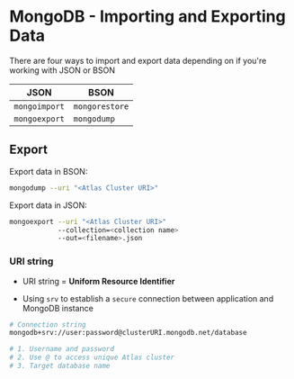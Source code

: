 # MongoDB - Importing and Exporting Data

There are four ways to import and export data depending on if you're working with JSON or BSON

| JSON          | BSON           |
| ------------- | -------------- |
| `mongoimport` | `mongorestore` |
| `mongoexport` | `mongodump`    |

## Export

Export data in BSON:

```bash
mongodump --uri "<Atlas Cluster URI>"
```

Export data in JSON:

```bash
mongoexport --uri "<Atlas Cluster URI>"
            --collection=<collection name>
            --out=<filename>.json
```

### URI string

- URI string = **Uniform Resource Identifier**

- Using `srv` to establish a `secure` connection between application and MongoDB instance

```bash
# Connection string
mongodb+srv://user:password@clusterURI.mongodb.net/database

# 1. Username and password
# 2. Use @ to access unique Atlas cluster
# 3. Target database name
```
